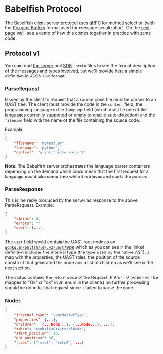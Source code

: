 # Babelfish Protocol

The Babelfish client-server protocol uses [gRPC](http://www.grpc.io) for method selection \(with the [Protocol Buffers](https://developers.google.com/protocol-buffers/) format used for message serialization\).
On the [next page](grpc-usage-example.md) we'll see a demo of how this comes together in practice with some code.

## Protocol v1

You can read [the server](https://github.com/bblfsh/sdk/blob/94e3b212553e761677da180f321d9a7a60ebec5f/protocol/generated.proto#L11) and [SDK](https://github.com/bblfsh/sdk/blob/94e3b212553e761677da180f321d9a7a60ebec5f/uast/generated.proto) `.proto` files to see the format description of the messages and types involved, but we'll provide here a simple definition in JSON-like format.

### ParseRequest

Issued by the client to request that a source code file must be parsed to an UAST tree. The client must provide the code in the `content` field, the programming language in the `language` field \(which must be one of the [languages currently supported](../languages.md) or empty to enable auto-detection\) and the `filename` field with the name of the file containing the source code.

Example:

```json
{
    "filename": "mytest.py",
    "language": "python",
    "content": "print('hello world')"
}
```

**Note:** The Babelfish server orchestrates the language parser containers depending on the demand which could mean that the first request for a language could take some time while it retrieves and starts the parsers.

### ParseResponse

This is the reply produced by the server as response to the above ParseRequest. Example:

```json
{
    "status": 0,
    "errors": "",
    "uast": {...},
}
```

The `uast` field would contain the UAST root node as an [`gopkg.in/bblfsh/sdk.v2/uast` type](https://github.com/bblfsh/sdk/blob/94e3b212553e761677da180f321d9a7a60ebec5f/uast/generated.proto#L11) which as you can see in the linked definition includes the internal type \(the type used by the native AST\), a map with the properties, the UAST roles, the position of the source construct that generated the node and a list of children as we'll see in the next section.

The status contains the return code of the Request. If it's != 0 \(which will be mapped to "Ok" or "ok" in an enum in the clients\) no further processing should be done for that request since it failed to parse the code.

### Nodes

```json
{
    "internal_type": "someNativeType",
    "properties": {...},
    "children": [{...Node...}, {...Node...}, ...],
    "token": "symbolicOrLiteralName",
    "start_position": 10,
    "end_position": 20,
    "roles": ["role1", "role2", ...]
}
```
